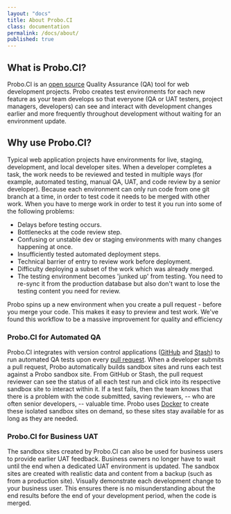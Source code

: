 ```yaml
---
layout: "docs"
title: About Probo.CI
class: documentation
permalink: /docs/about/
published: true
---
```



## What is Probo.CI?

Probo.CI is an [open source](https://github.com/ProboCI/probo) Quality Assurance (QA) tool for web development projects. Probo creates test environments for each new feature as your team develops so that everyone (QA or UAT testers, project managers, developers) can see and interact with development changes earlier and more frequently throughout development without waiting for an environment update.

## Why use Probo.CI?

Typical web application projects have environments for live, staging, development, and local developer sites. When a developer completes a task, the work needs to be reviewed and tested in multiple ways (for example, automated testing, manual QA, UAT, and code review by a senior developer). Because each environment can only run code from one git branch at a time, in order to test  code it needs to be merged with other work. When you have to merge work in order to test it you run into some of the following  problems:

 - Delays before testing occurs.
 - Bottlenecks at the code review step.
 - Confusing or unstable dev or staging environments with many changes happening at once.
 - Insufficiently tested automated deployment steps.
 - Technical barrier of entry to review work before deployment.
 - Difficulty deploying a subset of the work which was already merged.
 - The testing environment becomes 'junked up' from testing. You need to re-sync it from the production database but also don't want to lose the testing content you need for review.

Probo spins up a new environment when you create a pull request - before you merge your code. This makes it easy to preview and test work. We've found this workflow to be a massive improvement for quality and efficiency

### Probo.CI for Automated QA

Probo.CI integrates with version control applications ([GitHub](http://github.com/) and [Stash](https://www.atlassian.com/software/stash)) to run automated QA tests upon every [pull request](http://oss-watch.ac.uk/resources/pullrequest). When a developer submits a pull request, Probo automatically builds sandbox sites and runs each test against a Probo sandbox site. From GitHub or Stash, the pull request reviewer can see the status of all each test run and click into its respective sandbox site to interact within it. If a test fails, then the team knows that there is a problem with the code submitted, saving reviewers, -- who are often senior developers, -- valuable time. Probo uses [Docker](https://www.docker.com/) to create these isolated sandbox sites on demand, so these sites stay available for as long as they are needed.

### Probo.CI for Business UAT

The sandbox sites created by Probo.CI can also be used for business users to provide earlier UAT feedback. Business owners no longer have to wait until the end when a dedicated UAT environment is updated. The sandbox sites are created with realistic data and content from a backup (such as from a production site). Visually demonstrate each development change to your business user. This ensures there is no misunderstanding about the end results before the end of your development period, when the code is merged.

